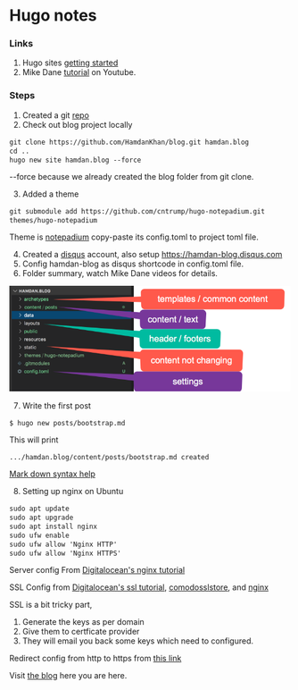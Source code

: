 ﻿# Hugo notes 


### Links
1) Hugo sites [getting started](https://gohugo.io/getting-started/quick-start)
2) Mike Dane [tutorial](https://www.youtube.com/playlist?list=PLLAZ4kZ9dFpOnyRlyS-liKL5ReHDcj4G3) on Youtube.

### Steps
1) Created a git [repo](https://github.com/HamdanKhan/blog)
2) Check out blog project locally  
```
git clone https://github.com/HamdanKhan/blog.git hamdan.blog
cd ..
hugo new site hamdan.blog --force
```
--force because we already created the blog folder from git clone. 

3) Added a theme
```
git submodule add https://github.com/cntrump/hugo-notepadium.git themes/hugo-notepadium
```
Theme is [notepadium](https://themes.gohugo.io/hugo-notepadium) copy-paste its config.toml to project toml file. 

4) Created a [disqus](disqus.com) account, also setup https://hamdan-blog.disqus.com 
5) Config hamdan-blog as disqus shortcode in config.toml file.
6) Folder summary, watch Mike Dane videos for details. 

![Folder Summary](/hugo_notes/img_files/hugo-dir.png)

7) Write the first post
```
$ hugo new posts/bootstrap.md
```
This will print  
```
.../hamdan.blog/content/posts/bootstrap.md created
```

[Mark down syntax help](
https://www.markdownguide.org/basic-syntax/)

8) Setting up nginx on Ubuntu 

```
sudo apt update
sudo apt upgrade
sudo apt install nginx
sudo ufw enable
sudo ufw allow 'Nginx HTTP'
sudo ufw allow 'Nginx HTTPS'
```

Server config From [Digitalocean's nginx tutorial](https://www.digitalocean.com/community/tutorials/how-to-install-nginx-on-ubuntu-18-04)

SSL Config from [Digitalocean's ssl tutorial](
https://www.digitalocean.com/community/tutorials/how-to-install-an-ssl-certificate-from-a-commercial-certificate-authority#generate-a-csr-and-private-key), 
[comodosslstore](https://comodosslstore.com/blog/installing-comodo-positivessl-certificate-on-nginx.html), and [nginx](http://nginx.org/en/docs/http/configuring_https_servers.html)

SSL is a bit tricky part, 
1) Generate the keys as per domain 
2) Give them to certficate provider 
3) They will email you back some keys which need to configured. 

Redirect config from http to https from [this link](
https://www.digitalocean.com/community/questions/configure-nginx-ssl-force-http-to-redirect-to-https-force-www-to-non-www-on-serverpilot-free-plan-using-nginx-configuration-file-only)

Visit [the blog](https://hamdan.blog) here you are here.
